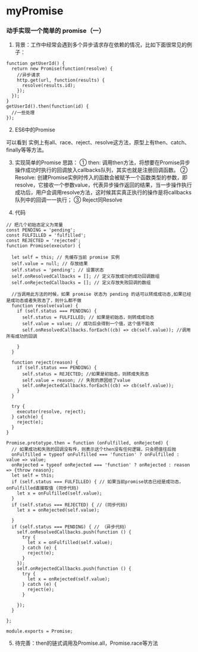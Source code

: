 # myPromise

### 动手实现一个简单的 promise（一）

1. 背景：工作中经常会遇到多个异步请求存在依赖的情况，比如下面很常见的例子：
 
```
function getUserId() {
  return new Promise(function(resolve) {
    //异步请求
    http.get(url, function(results) {
      resolve(results.id);
    });
  });
}
getUserId().then(function(id) {
  //一些处理
});
```

2. ES6中的Promise


可以看到 实例上有all、race、reject、resolve这方法，原型上有then、catch、finally等等方法。

3. 实现简单的Promise
   思路：
   ① then: 调用then方法，将想要在Promise异步操作成功时执行的回调放入callbacks队列，其实也就是注册回调函数。
   ② Resolve: 创建Promise实例时传入的函数会被赋予一个函数类型的参数，即resolve，它接收一个参数value，代表异步操作返回的结果，当一步操作执行成功后，用户会调用resolve方法，这时候其实真正执行的操作是将callbacks队列中的回调一一执行；
   ③ Reject同Resolve

4. 代码
```
// 把几个初始态定义为常量
const PENDING = 'pending';
const FULFILLED = 'fulfilled';
const REJECTED = 'rejected';
function Promise(executor) {

  let self = this; // 先缓存当前 promise 实例
  self.value = null; // 存放结果
  self.status = 'pending'; // 设置状态
  self.onResolvedCallbacks = []; // 定义存放成功的成功回调数组
  self.onRejectedCallbacks = []; // 定义存放失败回调的数组

  //当调用此方法的时候，如果 promise 状态为 pending 的话可以转成成功态,如果已经是成功态或者失败态了，则什么都不做
  function resolve(value) {
    if (self.status === PENDING) {
      self.status = FULFILLED; // 如果是初始态，则转成成功态
      self.value = value; // 成功后会得到一个值，这个值不能改
      self.onResolvedCallbacks.forEach((cb) => cb(self.value)); //调用所有成功的回调

    }
  }

  function reject(reason) {
    if (self.status === PENDING) {
      self.status = REJECTED; //如果是初始态，则转成失败态
      self.value = reason; // 失败的原因给了value
      self.onRejectedCallbacks.forEach((cb) => cb(self.value));
    }
  }

  try {
    executor(resolve, reject);
  } catch(e) {
    reject(e);
  }
}

Promise.prototype.then = function (onFulfilled, onRejected) {
  // 如果成功和失败的回调没有传，则表示这个then没有任何逻辑，只会把值往后抛
  onFulfilled = typeof onFulfilled === 'function' ? onFulfilled : value => value;
  onRejected = typeof onRejected === 'function' ? onRejected : reason => {throw reason};
  let self = this;
  if (self.status === FULFILLED) { // 如果当前promise状态已经是成功态， onFulfilled直接取值 (同步代码)
    let x = onFulfilled(self.value);
  }
  if (self.status === REJECTED) { // (同步代码)
    let x = onRejected(self.value);

  }
  if (self.status === PENDING) { // （异步代码）
    self.onResolvedCallbacks.push(function () {
      try {
        let x = onFulfilled(self.value);
      } catch (e) {
        reject(e);
      }
    });
    self.onRejectedCallbacks.push(function () {
      try {
        let x = onRejected(self.value);
      } catch (e) {
        reject(e);
      }

    });
  }

};

module.exports = Promise;
```

5. 待完善：then的链式调用及Promise.all，Promise.race等方法
